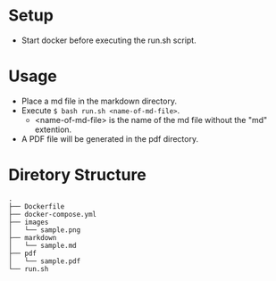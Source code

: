 # Setup
- Start docker before executing the run.sh script.

# Usage
- Place a md file in the markdown directory.
- Execute `$ bash run.sh <name-of-md-file>`.
  - \<name-of-md-file\> is the name of the md file without the "md" extention.
- A PDF file will be generated in the pdf directory.
# Diretory Structure
```
.
├── Dockerfile
├── docker-compose.yml
├── images
│   └── sample.png
├── markdown
│   └── sample.md
├── pdf
│   └── sample.pdf
└── run.sh
```
